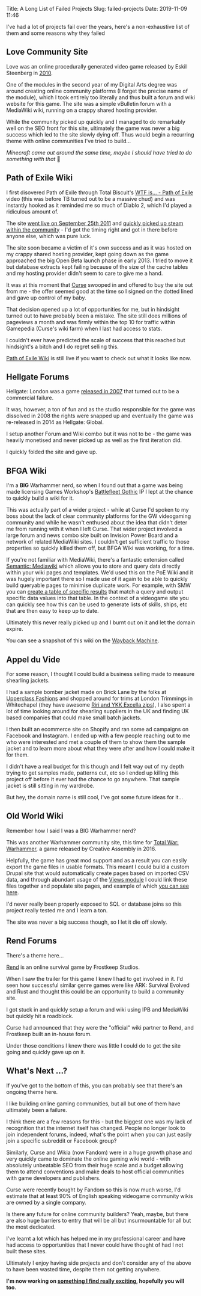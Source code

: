 Title: A Long List of Failed Projects
Slug: failed-projects
Date: 2019-11-09 11:46

I've had a lot of projects fail over the years, here's a non-exhaustive list of them and some reasons why they failed

## Love Community Site
Love was an online procedurally generated video game released by Eskil Steenberg in [2010](http://www.quelsolaar.com/love/).
 
One of the modules in the second year of my Digital Arts degree was around creating online community platforms (I forget the precise name of the module), which I took entirely too literally and thus built a forum and wiki website for this game. The site was a simple vBulletin forum with a MediaWiki wiki, running on a crappy shared hosting provider.

While the community picked up quickly and I managed to do remarkably well on the SEO front for this site, ultimately the game was never a big success which led to the site slowly dying off. Thus would begin a recurring theme with online communities I've tried to build...

*Minecraft came out around the same time, maybe I should have tried to do something with that* 🤔

## Path of Exile Wiki

I first disovered Path of Exile through  Total Biscuit's [WTF is... - Path of Exile](https://www.youtube.com/watch?v=k8779Ff_qoc) video (this was before TB turned out to be a massive chud) and was instantly hooked as it reminded me so much of Diablo 2, which I'd played a ridiculous amount of.

The site [went live on September 25th 2011](https://pathofexile.gamepedia.com/index.php?title=Path_of_Exile_Wiki&oldid=1) and [quickly picked up steam within the community](https://www.pathofexile.com/forum/view-thread/9046) - I'd got the timing right and got in there before anyone else, which was pure luck.

The site soon became a victim of it's own success and as it was hosted on my crappy shared hosting provider, kept going down as the game approached the big Open Beta launch phase in early 2013. I tried to move it but database extracts kept failing because of the size of the cache tables and my hosting provider didn't seem to care to give me a hand.

It was at this moment that [Curse](https://en.wikipedia.org/wiki/Curse_LLC) swooped in and offered to buy the site out from me - the offer seemed good at the time so I signed on the dotted lined and gave up control of my baby.

That decision opened up a lot of opportunities for me, but in hindsight turned out to have probably been a mistake. The site still does millions of pageviews a month and was firmly within the top 10 for traffic within Gamepedia (Curse's wiki farm) when I last had access to stats.

I couldn't ever have predicted the scale of success that this reached but hindsight's a bitch and I do regret selling this.

[Path of Exile Wiki](https://pathofexile.gamepedia.com/Path_of_Exile_Wiki) is still live if you want to check out what it looks like now.

## Hellgate Forums

Hellgate: London  was a game [released in 2007](https://en.wikipedia.org/wiki/Hellgate:_London) that turned out to be a commercial failure.

It was, however, a ton of fun and as the studio responsible for the game was dissolved in 2008 the rights were snapped up and eventually the game was re-released in 2014 as Hellgate: Global.

I setup another Forum and Wiki combo but it was not to be - the game was heavily monetised and never picked up as well as the first iteration did.

I quickly folded the site and gave up.

## BFGA Wiki

I'm a **BIG** Warhammer nerd, so when I found out that a game was being made licensing Games Workshop's [Battlefleet Gothic](https://en.wikipedia.org/wiki/Battlefleet_Gothic) IP I lept at the chance to quickly build a wiki for it.

This was actually part of a wider project - while at Curse I'd spoken to my boss about the lack of clear community platforms for the GW videogaming community and while he wasn't enthused about the idea that didn't deter me from running with it when I left Curse. That wider project involved a large forum and news combo site built on Invision Power Board and a network of related MediaWiki sites. I couldn't get sufficient traffic to those properties so quickly killed them off, but BFGA Wiki was working, for a time.

If you're not familiar with MediaWiki, there's a fantastic extension called [Semantic: Mediawiki](https://www.semantic-mediawiki.org/wiki/Semantic_MediaWiki) which allows you to store and query data directly within your wiki pages and templates. We'd used this on the PoE Wiki and it was hugely important there so I made use of it again to be able to quickly build queryable pages to minimise duplicate work. For example, with SMW you can [create a table of specific results](https://www.semantic-mediawiki.org/wiki/Help:Inline_queries) that match a query and output specific data values into that table. In the context of a videogame site you can quickly see how this can be used to generate lists of skills, ships, etc that are then easy to keep up to date.

Ultimately this never really picked up and I burnt out on it and let the domain expire.

You can see a snapshot of this wiki on the [Wayback Machine](https://web.archive.org/web/20170426103307/http://www.bfgawiki.com/wiki/Battle_Cruiser).

## Appel du Vide

For some reason, I thought I could build a business selling made to measure shearling jackets.

I had a sample bomber jacket made on Brick Lane by the folks at [Upperclass Fashions](https://www.upperclassfashion.co.uk/) and shopped around for trims at London Trimmings in Whitechapel (they have awesome [Riri and YKK Excella zips](http://www.londontrimmings.co.uk/category.php?cat_id=32)), I also spent a lot of time looking around for shearling suppliers in the UK and finding UK based companies that could make small batch jackets.

I then built an ecommerce site on Shopify and ran some ad campaigns on Facebook and Instagram. I ended up with a few people reaching out to me who were interested and met a couple of them to show them the sample jacket and to learn more about what they were after and how I could make it for them.

I didn't have a real budget for this though and I felt way out of my depth trying to get samples made, patterns cut, etc so I ended up killing this project off before it ever had the chance to go anywhere. That sample jacket is still sitting in my wardrobe.

But hey, the domain name is still cool, I've got some future ideas for it...

## Old World Wiki

Remember how I said I was a BIG Warhammer nerd? 

This was another Warhammer community site, this time for [Total War: Warhammer](https://en.wikipedia.org/wiki/Total_War:_Warhammer), a game released by Creative Assembly in 2016.

Helpfully, the game has great mod support and as a result you can easily export the game files in usable formats. This  meant I could build a custom Drupal site that would automatically create pages based on imported CSV data, and through abundant usage of the [Views module](https://www.drupal.org/docs/8/core/modules/views/overview) I could link these files together and populate site pages, and example of which [you can see here](https://web.archive.org/web/20180124015058/http://oldworldwiki.com:80/grave-guard-0).

I'd never really been properly exposed to SQL or database joins so this project really tested me and I learn a ton.

The site was never a big success though, so I let it die off slowly.


## Rend Forums

There's a theme here...

[Rend](https://www.rendgame.com/) is an online survival game by Frostkeep Studios.

When I saw the trailer for this game I knew I had to get involved in it. I'd seen how successful similar genre games were like ARK: Survival Evolved and Rust and thought this could be an opportunity to build a community site.

I got stuck in and quickly setup a forum and wiki using IPB and MediaWiki but quickly hit a roadblock.

Curse had announced that they were the "official" wiki partner to Rend, and Frostkeep built an in-house forum.

Under those conditions I knew there was little I could do to get the site going and quickly gave up on it.

## What's Next ...?

If you've got to the bottom of this, you can probably see that there's an ongoing theme here.

I like building online gaming communities, but all but one of them have ultimately been a failure.

I think there are a few reasons for this - but the biggest one was my lack of recognition that the internet itself has changed. People no longer look to join independent forums, indeed, what's the point when you can just easily join a specific subreddit or Facebook group?

Similarly, Curse and Wikia (now Fandom) were in a huge growth phase and very quickly came to dominate the online gaming wiki world - with absolutely unbeatable SEO from their huge scale and a budget allowing them to attend conventions and make deals to host official communities with game developers and publishers.

Curse were recently bought by Fandom so this is now much worse, I'd estimate that at least 90% of English speaking videogame community wikis are owned by a single company.

Is there any future for online community builders? Yeah, maybe, but there are also huge barriers to entry that will be all but insurmountable for all but the most dedicated.

I've learnt a lot which has helped me in my professional career and have had access to opportunities that I never could have thought of had I not built these sites.

Ultimately I enjoy having side projects and don't consider any of the above to have been wasted time, despite them not getting anywhere.

**I'm now working on [something I find really exciting](https://www.inkfolio.co/), hopefully you will too.**